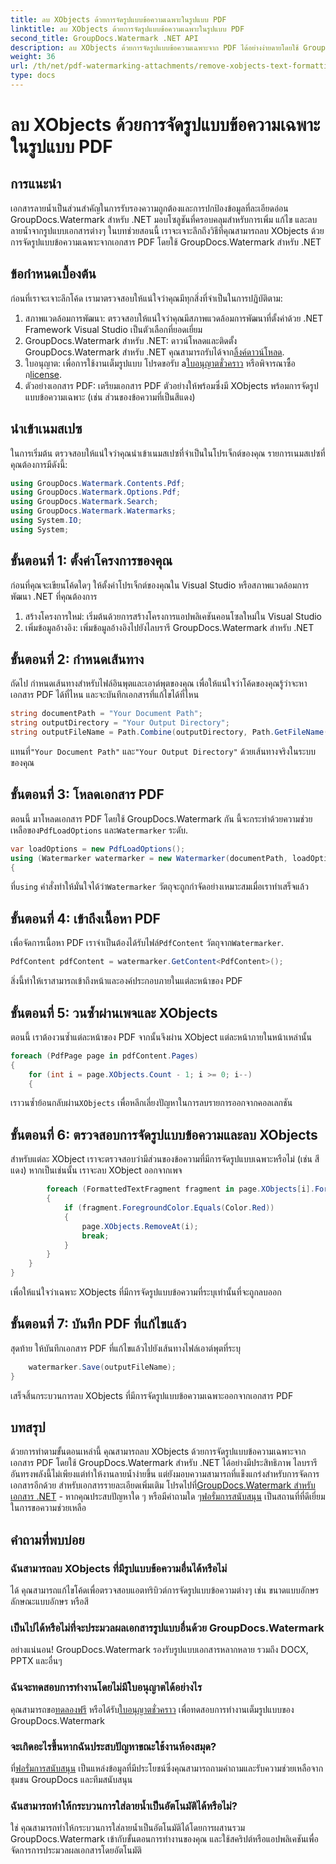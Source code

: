 ```yaml
---
title: ลบ XObjects ด้วยการจัดรูปแบบข้อความเฉพาะในรูปแบบ PDF
linktitle: ลบ XObjects ด้วยการจัดรูปแบบข้อความเฉพาะในรูปแบบ PDF
second_title: GroupDocs.Watermark .NET API
description: ลบ XObjects ด้วยการจัดรูปแบบข้อความเฉพาะจาก PDF ได้อย่างง่ายดายโดยใช้ GroupDocs.Watermark สำหรับ .NET ปฏิบัติตามคำแนะนำของเราเพื่อการจัดการเอกสารที่ราบรื่น
weight: 36
url: /th/net/pdf-watermarking-attachments/remove-xobjects-text-formatting-pdf/
type: docs
---
```

# ลบ XObjects ด้วยการจัดรูปแบบข้อความเฉพาะในรูปแบบ PDF

## การแนะนำ
เอกสารลายน้ำเป็นส่วนสำคัญในการรับรองความถูกต้องและการปกป้องข้อมูลที่ละเอียดอ่อน GroupDocs.Watermark สำหรับ .NET มอบโซลูชันที่ครอบคลุมสำหรับการเพิ่ม แก้ไข และลบลายน้ำจากรูปแบบเอกสารต่างๆ ในบทช่วยสอนนี้ เราจะเจาะลึกถึงวิธีที่คุณสามารถลบ XObjects ด้วยการจัดรูปแบบข้อความเฉพาะจากเอกสาร PDF โดยใช้ GroupDocs.Watermark สำหรับ .NET
## ข้อกำหนดเบื้องต้น
ก่อนที่เราจะเจาะลึกโค้ด เรามาตรวจสอบให้แน่ใจว่าคุณมีทุกสิ่งที่จำเป็นในการปฏิบัติตาม:
1. สภาพแวดล้อมการพัฒนา: ตรวจสอบให้แน่ใจว่าคุณมีสภาพแวดล้อมการพัฒนาที่ตั้งค่าด้วย .NET Framework Visual Studio เป็นตัวเลือกที่ยอดเยี่ยม
2.  GroupDocs.Watermark สำหรับ .NET: ดาวน์โหลดและติดตั้ง GroupDocs.Watermark สำหรับ .NET คุณสามารถรับได้จาก[ลิ้งค์ดาวน์โหลด](https://releases.groupdocs.com/Watermark/net/).
3.  ใบอนุญาต: เพื่อการใช้งานเต็มรูปแบบ โปรดขอรับ a[ใบอนุญาตชั่วคราว](https://purchase.groupdocs.com/temporary-ใบอนุญาต/) หรือพิจารณาซื้อก[license](https://purchase.groupdocs.com/buy).
4. ตัวอย่างเอกสาร PDF: เตรียมเอกสาร PDF ตัวอย่างให้พร้อมซึ่งมี XObjects พร้อมการจัดรูปแบบข้อความเฉพาะ (เช่น ส่วนของข้อความที่เป็นสีแดง)

## นำเข้าเนมสเปซ
ในการเริ่มต้น ตรวจสอบให้แน่ใจว่าคุณนำเข้าเนมสเปซที่จำเป็นในโปรเจ็กต์ของคุณ รายการเนมสเปซที่คุณต้องการมีดังนี้:
```csharp
using GroupDocs.Watermark.Contents.Pdf;
using GroupDocs.Watermark.Options.Pdf;
using GroupDocs.Watermark.Search;
using GroupDocs.Watermark.Watermarks;
using System.IO;
using System;
```
## ขั้นตอนที่ 1: ตั้งค่าโครงการของคุณ
ก่อนที่คุณจะเขียนโค้ดใดๆ ให้ตั้งค่าโปรเจ็กต์ของคุณใน Visual Studio หรือสภาพแวดล้อมการพัฒนา .NET ที่คุณต้องการ
1. สร้างโครงการใหม่: เริ่มต้นด้วยการสร้างโครงการแอปพลิเคชันคอนโซลใหม่ใน Visual Studio
2. เพิ่มข้อมูลอ้างอิง: เพิ่มข้อมูลอ้างอิงไปยังไลบรารี GroupDocs.Watermark สำหรับ .NET
## ขั้นตอนที่ 2: กำหนดเส้นทาง
ถัดไป กำหนดเส้นทางสำหรับไฟล์อินพุตและเอาต์พุตของคุณ เพื่อให้แน่ใจว่าโค้ดของคุณรู้ว่าจะหาเอกสาร PDF ได้ที่ไหน และจะบันทึกเอกสารที่แก้ไขได้ที่ไหน
```csharp
string documentPath = "Your Document Path";
string outputDirectory = "Your Output Directory";
string outputFileName = Path.Combine(outputDirectory, Path.GetFileName(documentPath));
```
 แทนที่`"Your Document Path"` และ`"Your Output Directory"` ด้วยเส้นทางจริงในระบบของคุณ
## ขั้นตอนที่ 3: โหลดเอกสาร PDF
 ตอนนี้ มาโหลดเอกสาร PDF โดยใช้ GroupDocs.Watermark กัน นี้จะกระทำด้วยความช่วยเหลือของ`PdfLoadOptions` และ`Watermarker` ระดับ.
```csharp
var loadOptions = new PdfLoadOptions();
using (Watermarker watermarker = new Watermarker(documentPath, loadOptions))
{
```
 ที่`using` คำสั่งทำให้มั่นใจได้ว่า`Watermarker` วัตถุจะถูกกำจัดอย่างเหมาะสมเมื่อเราทำเสร็จแล้ว
## ขั้นตอนที่ 4: เข้าถึงเนื้อหา PDF
 เพื่อจัดการเนื้อหา PDF เราจำเป็นต้องได้รับไฟล์`PdfContent` วัตถุจาก`Watermarker`.
```csharp
PdfContent pdfContent = watermarker.GetContent<PdfContent>();
```
สิ่งนี้ทำให้เราสามารถเข้าถึงหน้าและองค์ประกอบภายในแต่ละหน้าของ PDF
## ขั้นตอนที่ 5: วนซ้ำผ่านเพจและ XObjects
ตอนนี้ เราต้องวนซ้ำแต่ละหน้าของ PDF จากนั้นจึงผ่าน XObject แต่ละหน้าภายในหน้าเหล่านั้น
```csharp
foreach (PdfPage page in pdfContent.Pages)
{
    for (int i = page.XObjects.Count - 1; i >= 0; i--)
    {
```
 เราวนซ้ำย้อนกลับผ่าน`XObjects` เพื่อหลีกเลี่ยงปัญหาในการลบรายการออกจากคอลเลกชัน
## ขั้นตอนที่ 6: ตรวจสอบการจัดรูปแบบข้อความและลบ XObjects
สำหรับแต่ละ XObject เราจะตรวจสอบว่ามีส่วนของข้อความที่มีการจัดรูปแบบเฉพาะหรือไม่ (เช่น สีแดง) หากเป็นเช่นนั้น เราจะลบ XObject ออกจากเพจ
```csharp
        foreach (FormattedTextFragment fragment in page.XObjects[i].FormattedTextFragments)
        {
            if (fragment.ForegroundColor.Equals(Color.Red))
            {
                page.XObjects.RemoveAt(i);
                break;
            }
        }
    }
}
```
เพื่อให้แน่ใจว่าเฉพาะ XObjects ที่มีการจัดรูปแบบข้อความที่ระบุเท่านั้นที่จะถูกลบออก
## ขั้นตอนที่ 7: บันทึก PDF ที่แก้ไขแล้ว
สุดท้าย ให้บันทึกเอกสาร PDF ที่แก้ไขแล้วไปยังเส้นทางไฟล์เอาต์พุตที่ระบุ
```csharp
    watermarker.Save(outputFileName);
}
```
เสร็จสิ้นกระบวนการลบ XObjects ที่มีการจัดรูปแบบข้อความเฉพาะออกจากเอกสาร PDF

## บทสรุป
ด้วยการทำตามขั้นตอนเหล่านี้ คุณสามารถลบ XObjects ด้วยการจัดรูปแบบข้อความเฉพาะจากเอกสาร PDF โดยใช้ GroupDocs.Watermark สำหรับ .NET ได้อย่างมีประสิทธิภาพ ไลบรารีอันทรงพลังนี้ไม่เพียงแต่ทำให้งานลายน้ำง่ายขึ้น แต่ยังมอบความสามารถที่แข็งแกร่งสำหรับการจัดการเอกสารอีกด้วย สำหรับเอกสารรายละเอียดเพิ่มเติม โปรดไปที่[GroupDocs.Watermark สำหรับเอกสาร .NET](https://tutorials.groupdocs.com/Watermark/net/) - หากคุณประสบปัญหาใด ๆ หรือมีคำถามใด ๆ[ฟอรั่มการสนับสนุน](https://forum.groupdocs.com/c/watermark/19) เป็นสถานที่ที่ดีเยี่ยมในการขอความช่วยเหลือ
## คำถามที่พบบ่อย
### ฉันสามารถลบ XObjects ที่มีรูปแบบข้อความอื่นได้หรือไม่
ได้ คุณสามารถแก้ไขโค้ดเพื่อตรวจสอบแอตทริบิวต์การจัดรูปแบบข้อความต่างๆ เช่น ขนาดแบบอักษร ลักษณะแบบอักษร หรือสี
### เป็นไปได้หรือไม่ที่จะประมวลผลเอกสารรูปแบบอื่นด้วย GroupDocs.Watermark
อย่างแน่นอน! GroupDocs.Watermark รองรับรูปแบบเอกสารหลากหลาย รวมถึง DOCX, PPTX และอื่นๆ
### ฉันจะทดสอบการทำงานโดยไม่มีใบอนุญาตได้อย่างไร
 คุณสามารถขอ[ทดลองฟรี](https://releases.groupdocs.com/) หรือได้รับ[ใบอนุญาตชั่วคราว](https://purchase.groupdocs.com/temporary-license/) เพื่อทดสอบการทำงานเต็มรูปแบบของ GroupDocs.Watermark
### จะเกิดอะไรขึ้นหากฉันประสบปัญหาขณะใช้งานห้องสมุด?
 ที่[ฟอรั่มการสนับสนุน](https://forum.groupdocs.com/c/watermark/19) เป็นแหล่งข้อมูลที่มีประโยชน์ซึ่งคุณสามารถถามคำถามและรับความช่วยเหลือจากชุมชน GroupDocs และทีมสนับสนุน
### ฉันสามารถทำให้กระบวนการใส่ลายน้ำเป็นอัตโนมัติได้หรือไม่?
ใช่ คุณสามารถทำให้กระบวนการใส่ลายน้ำเป็นอัตโนมัติได้โดยการผสานรวม GroupDocs.Watermark เข้ากับขั้นตอนการทำงานของคุณ และใช้สคริปต์หรือแอปพลิเคชันเพื่อจัดการการประมวลผลเอกสารโดยอัตโนมัติ
